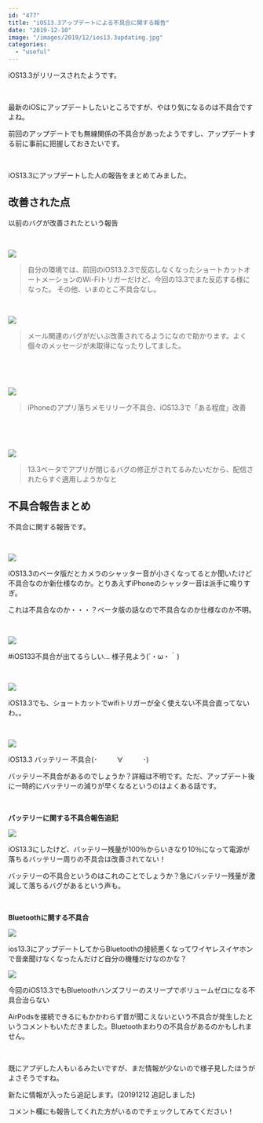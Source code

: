 ```yaml
---
id: "477"
title: "iOS13.3アップデートによる不具合に関する報告"
date: "2019-12-10"
image: "/images/2019/12/ios13.3updating.jpg"
categories: 
  - "useful"
---
```


iOS13.3がリリースされたようです。

 

最新のiOSにアップデートしたいところですが、やはり気になるのは不具合ですよね。

前回のアップデートでも無線関係の不具合があったようですし、アップデートする前に事前に把握しておきたいです。

 

iOS13.3にアップデートした人の報告をまとめてみました。

## 改善された点

以前のバグが改善されたという報告

 

![](/images/2019/12/user.png)

> 自分の環境では、前回のiOS13.2.3で反応しなくなったショートカットオートメーションのWi-Fiトリガーだけど、今回の13.3でまた反応する様になった。 その他、いまのとこ不具合なし。

 

![](/images/2019/12/user.png)

> メール関連のバグがだいぶ改善されてるようになので助かります。よく個々のメッセージが未取得になったりしてました。

 

 

![](/images/2019/12/user.png)

> iPhoneのアプリ落ちメモリリーク不具合、iOS13.3で「ある程度」改善

 

 

![](/images/2019/12/user.png)

> 13.3ベータでアプリが閉じるバグの修正がされてるみたいだから、配信されたらすぐ適用しようかなと

## 不具合報告まとめ

不具合に関する報告です。

 

![](/images/2019/12/user.png)

iOS13.3のベータ版だとカメラのシャッター音が小さくなってるとか聞いたけど不具合なのか新仕様なのか。とりあえずiPhoneのシャッター音は派手に鳴りすぎ。

これは不具合なのか・・・？ベータ版の話なので不具合なのか仕様なのか不明。

 

![](/images/2019/12/user.png)

#iOS133不具合が出てるらしい… 様子見よう(´・ω・｀)

 

![](/images/2019/12/user.png)

iOS13.3でも、ショートカットでwifiトリガーが全く使えない不具合直ってないわ。。

 

![](/images/2019/12/user.png)

iOS13.3 バッテリー 不具合(･          ∀          ･)

バッテリー不具合があるのでしょうか？詳細は不明です。ただ、アップデート後に一時的にバッテリーの減りが早くなるというのはよくある話です。

 

**バッテリーに関する不具合報告追記**

![](/images/2019/12/user.png)

iOS13.3にしたけど、バッテリー残量が100％からいきなり10％になって電源が落ちるバッテリー周りの不具合は改善されてない！

バッテリーの不具合というのはこれのことでしょうか？急にバッテリー残量が激減して落ちるバグがあるという声も。

 

**Bluetoothに関する不具合**

![](/images/2019/12/user.png)

ios13.3にアップデートしてからBluetoothの接続悪くなってワイヤレスイヤホンで音楽聞けなくなったんだけど自分の機種だけなのかな？

![](/images/2019/12/user.png)

今回のiOS13.3でもBluetoothハンズフリーのスリープでボリュームゼロになる不具合治らない

AirPodsを接続できるにもかかわらず音が聞こえないという不具合が発生したというコメントもいただきました。Bluetoothまわりの不具合があるのかもしれません。

 

既にアプデした人もいるみたいですが、まだ情報が少ないので様子見したほうがよさそうですね。

新たに情報が入ったら追記します。(20191212 追記しました)

コメント欄にも報告してくれた方がいるのでチェックしてみてください！
